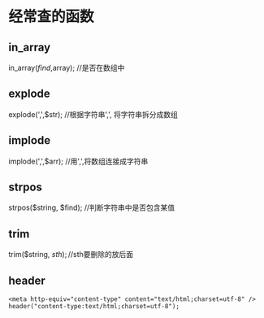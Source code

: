 # 经常查的函数
## in_array
in_array($find,$array); //是否在数组中

## explode
explode(',',$str); //根据字符串',', 将字符串拆分成数组

## implode
implode(',',$arr); //用',',将数组连接成字符串

## strpos
strpos($string, $find); //判断字符串中是否包含某值

## trim
trim($string, $sth); //$sth要删除的放后面

## header
```
<meta http-equiv="content-type" content="text/html;charset=utf-8" />
header("content-type:text/html;charset=utf-8");
```
